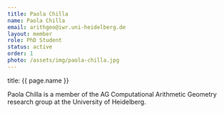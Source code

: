 ```yaml
---
title: Paola Chilla
name: Paola Chilla
email: arithgeo@iwr.uni-heidelberg.de
layout: member
role: PhD Student
status: active
order: 1
photo: /assets/img/paola-chilla.jpg
---
```


title: {{ page.name }}

Paola Chilla is a member of the AG Computational Arithmetic Geometry research group at the University of Heidelberg.